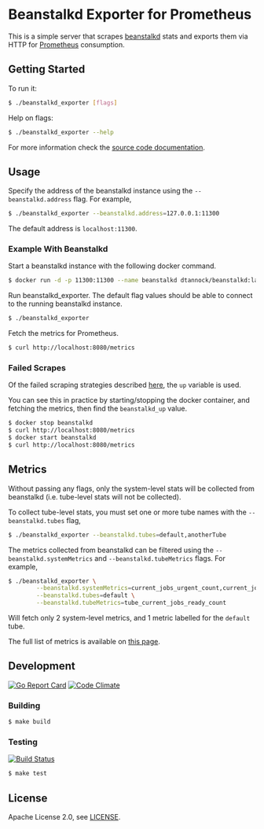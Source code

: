 # Beanstalkd Exporter for Prometheus

This is a simple server that scrapes [beanstalkd][beanstalkd] stats and exports them via HTTP
for [Prometheus][prometheus] consumption.

[beanstalkd]: http://kr.github.io/beanstalkd/
[prometheus]: https://prometheus.io/

## Getting Started

To run it:

```bash
$ ./beanstalkd_exporter [flags]
```

Help on flags:

```bash
$ ./beanstalkd_exporter --help
```

For more information check the [source code documentation][gdocs].

[gdocs]: http://godoc.org/github.com/davidtannock/beanstalkd_exporter

## Usage

Specify the address of the beanstalkd instance using the `--beanstalkd.address` flag. For example,

```bash
$ ./beanstalkd_exporter --beanstalkd.address=127.0.0.1:11300
```

The default address is `localhost:11300`.

### Example With Beanstalkd

Start a beanstalkd instance with the following docker command.

```bash
$ docker run -d -p 11300:11300 --name beanstalkd dtannock/beanstalkd:latest
```

Run beanstalkd_exporter. The default flag values should be able to connect to the running beanstalkd instance.

```bash
$ ./beanstalkd_exporter
```

Fetch the metrics for Prometheus.

```bash
$ curl http://localhost:8080/metrics
```

### Failed Scrapes

Of the failed scraping strategies described [here][failedscrapes], the `up` variable is used.

You can see this in practice by starting/stopping the docker container, and fetching the metrics,
then find the `beanstalkd_up` value.

```bash
$ docker stop beanstalkd
$ curl http://localhost:8080/metrics
$ docker start beanstalkd
$ curl http://localhost:8080/metrics
```

[failedscrapes]: https://prometheus.io/docs/instrumenting/writing_exporters/#failed-scrapes

## Metrics

Without passing any flags, only the system-level stats will be collected from beanstalkd
(i.e. tube-level stats will not be collected).

To collect tube-level stats, you must set one or more tube names with the `--beanstalkd.tubes` flag,

```bash
$ ./beanstalkd_exporter --beanstalkd.tubes=default,anotherTube
```

The metrics collected from beanstalkd can be filtered using the `--beanstalkd.systemMetrics` and
`--beanstalkd.tubeMetrics` flags. For example,

```bash
$ ./beanstalkd_exporter \
        --beanstalkd.systemMetrics=current_jobs_urgent_count,current_jobs_ready_count \
        --beanstalkd.tubes=default \
        --beanstalkd.tubeMetrics=tube_current_jobs_ready_count
```

Will fetch only 2 system-level metrics, and 1 metric labelled for the `default` tube.

The full list of metrics is available on [this page][metrics].

[metrics]: https://github.com/davidtannock/beanstalkd_exporter/blob/master/pkg/exporter/metrics.go

## Development

[![Go Report Card](https://goreportcard.com/badge/github.com/davidtannock/beanstalkd_exporter)][goreportcard]
[![Code Climate](https://codeclimate.com/github/davidtannock/beanstalkd_exporter/badges/gpa.svg)][codeclimate]

[goreportcard]: https://goreportcard.com/report/github.com/davidtannock/beanstalkd_exporter
[codeclimate]: https://codeclimate.com/github/davidtannock/beanstalkd_exporter

### Building

```bash
$ make build
```

### Testing

[![Build Status](https://travis-ci.org/davidtannock/beanstalkd_exporter.png?branch=master)][travisci]

```bash
$ make test
```

[travisci]: https://travis-ci.org/davidtannock/beanstalkd_exporter

## License

Apache License 2.0, see [LICENSE](https://github.com/davidtannock/beanstalkd_exporter/blob/master/LICENSE).